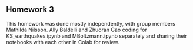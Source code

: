 ## Homework 3
This homework was done mostly independently, with group members Mathilda Nilsson. Ally Baldelli and Zhuoran Gao coding for KS_earthquakes.ipynb and MBoltzmann.ipynb separately and sharing their notebooks with each other in Colab for review.
